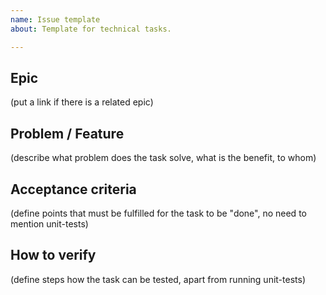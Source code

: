 ```yaml
---
name: Issue template
about: Template for technical tasks.

---
```


## Epic

(put a link if there is a related epic)

## Problem / Feature

(describe what problem does the task solve, what is the benefit, to whom)

## Acceptance criteria

(define points that must be fulfilled for the task to be "done", no need to mention unit-tests)

## How to verify

(define steps how the task can be tested, apart from running unit-tests)
